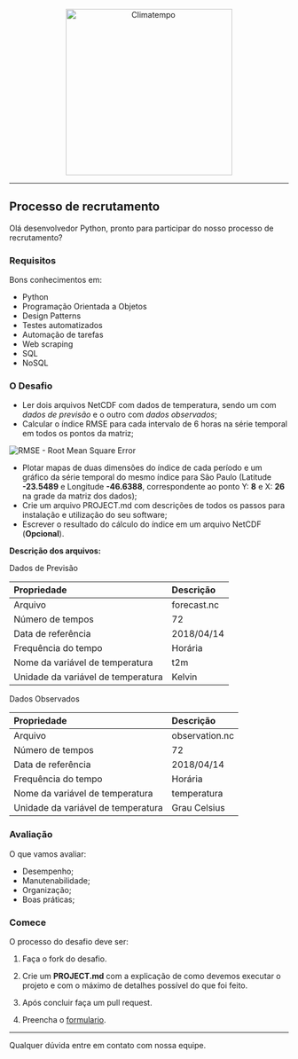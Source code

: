 <p align="center">
  <a href="http://www.climatempo.com.br">
      <img src="http://i.imgur.com/Q9lCAMF.png" alt="Climatempo" width="300px"/>
  </a>
</p>

___


## Processo de recrutamento

Olá desenvolvedor Python, pronto para participar do nosso processo de recrutamento?

### Requisitos

Bons conhecimentos em:

- Python
- Programação Orientada a Objetos
- Design Patterns
- Testes automatizados
- Automação de tarefas
- Web scraping
- SQL
- NoSQL

### O Desafio

- Ler dois arquivos NetCDF com dados de temperatura, sendo um com *dados de previsão* e o outro com *dados observados*;
- Calcular o índice RMSE para cada intervalo de 6 horas na série temporal em todos os pontos da matriz;

<img src="https://i.imgur.com/MlK4w0X.png" alt="RMSE - Root Mean Square Error" />

- Plotar mapas de duas dimensões do índice de cada período e um gráfico da série temporal do mesmo índice para São Paulo (Latitude **-23.5489** e Longitude **-46.6388**, correspondente ao ponto Y: **8** e X: **26** na grade da matriz dos dados);
- Crie um arquivo PROJECT.md com descrições de todos os passos para instalação e utilização do seu software;
- Escrever o resultado do cálculo do índice em um arquivo NetCDF (**Opcional**).

**Descrição dos arquivos:**

Dados de Previsão

| Propriedade                        | Descrição   |
| :--------------------------------- |:------------|
| Arquivo                            | forecast.nc |
| Número de tempos                   | 72          |
| Data de referência                 | 2018/04/14  |
| Frequência do tempo                | Horária     |
| Nome da variável de temperatura    | t2m         |
| Unidade da variável de temperatura | Kelvin      |

Dados Observados

| Propriedade                        | Descrição      |
| :--------------------------------- |:---------------|
| Arquivo                            | observation.nc |
| Número de tempos                   | 72             |
| Data de referência                 | 2018/04/14     |
| Frequência do tempo                | Horária        |
| Nome da variável de temperatura    | temperatura    |
| Unidade da variável de temperatura | Grau Celsius   |


### Avaliação

O que vamos avaliar:

- Desempenho;
- Manutenabilidade;
- Organização;
- Boas práticas;


### Comece

O processo do desafio deve ser:

1. Faça o fork do desafio.

2. Crie um **PROJECT.md** com a explicação de como devemos executar o projeto e com o máximo de detalhes possível do que foi feito.

3. Após concluir faça um pull request.

5. Preencha o [formulario](https://docs.google.com/forms/d/e/1FAIpQLSfPIwojh04iSxIrrOJSyrMvYcStLpoO3luR11ZxBY_pkWsjGA/viewform).


___


Qualquer dúvida entre em contato com nossa equipe.
